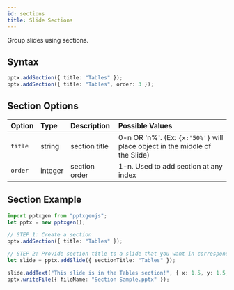 ```yaml
---
id: sections
title: Slide Sections
---
```


Group slides using sections.

## Syntax

```typescript
pptx.addSection({ title: "Tables" });
pptx.addSection({ title: "Tables", order: 3 });
```

## Section Options

| Option  | Type    | Description   | Possible Values                                                             |
| :------ | :------ | :------------ | :-------------------------------------------------------------------------- |
| `title` | string  | section title | 0-n OR 'n%'. (Ex: `{x:'50%'}` will place object in the middle of the Slide) |
| `order` | integer | section order | 1-n. Used to add section at any index                                       |

## Section Example

```typescript
import pptxgen from "pptxgenjs";
let pptx = new pptxgen();

// STEP 1: Create a section
pptx.addSection({ title: "Tables" });

// STEP 2: Provide section title to a slide that you want in corresponding section
let slide = pptx.addSlide({ sectionTitle: "Tables" });

slide.addText("This slide is in the Tables section!", { x: 1.5, y: 1.5, fontSize: 18, color: "363636" });
pptx.writeFile({ fileName: "Section Sample.pptx" });
```

